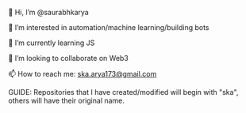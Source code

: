 👋 Hi, I’m @saurabhkarya

👀 I’m interested in automation/machine learning/building bots

🌱 I’m currently learning JS

💞️ I’m looking to collaborate on Web3

📫 How to reach me: ska.arya173@gmail.com

GUIDE:
Repositories that I have created/modified will begin with "ska", others will have their original name.

<!---
saurabhkarya/saurabhkarya is a ✨ special ✨ repository because its `README.md` (this file) appears on your GitHub profile.
You can click the Preview link to take a look at your changes.
--->
